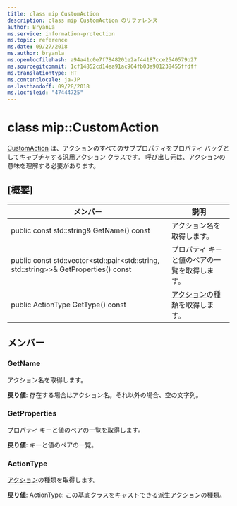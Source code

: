 ```yaml
---
title: class mip CustomAction
description: class mip CustomAction のリファレンス
author: BryanLa
ms.service: information-protection
ms.topic: reference
ms.date: 09/27/2018
ms.author: bryanla
ms.openlocfilehash: a94a41c0e7f7848201e2af44187cce2540579b27
ms.sourcegitcommit: 1cf14852cd14ea91ac964fb03a901238455ffdff
ms.translationtype: HT
ms.contentlocale: ja-JP
ms.lasthandoff: 09/28/2018
ms.locfileid: "47444725"
---
```

# <a name="class-mipcustomaction"></a>class mip::CustomAction 
[CustomAction](class_mip_customaction.md) は、アクションのすべてのサブプロパティをプロパティ バッグとしてキャプチャする汎用アクション クラスです。 呼び出し元は、アクションの意味を理解する必要があります。
  
## <a name="summary"></a>[概要]
 メンバー                        | 説明                                
--------------------------------|---------------------------------------------
 public const std::string& GetName() const  |  アクション名を取得します。
public const std::vector<std::pair<std::string, std::string>>& GetProperties() const  |  プロパティ キーと値のペアの一覧を取得します。
 public ActionType GetType() const  |  [アクション](class_mip_action.md)の種類を取得します。
  
## <a name="members"></a>メンバー
  
### <a name="getname"></a>GetName
アクション名を取得します。

  
**戻り値**: 存在する場合はアクション名。それ以外の場合、空の文字列。
  
### <a name="getproperties"></a>GetProperties
プロパティ キーと値のペアの一覧を取得します。

  
**戻り値**: キーと値のペアの一覧。
  
### <a name="actiontype"></a>ActionType
[アクション](class_mip_action.md)の種類を取得します。

  
**戻り値**: ActionType: この基底クラスをキャストできる派生アクションの種類。